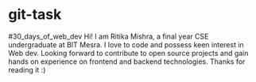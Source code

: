 # git-task
#30_days_of_web_dev
Hi!
I am Ritika Mishra, a final year CSE undergraduate at BIT Mesra.
I love to code and possess keen interest in Web dev.
Looking forward to contribute to open source projects and gain hands on experience on frontend and backend technologies.
Thanks for reading it :)